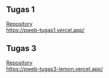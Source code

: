 ## Tugas 1
<a href="https://github.com/abyanba/pweb-tugas1" target="_blank">Repository</a><br>
https://pweb-tugas1.vercel.app/

## Tugas 3
<a href="https://github.com/abyanba/pweb-tugas3" target="_blank">Repository</a><br>
https://pweb-tugas3-lemon.vercel.app/
